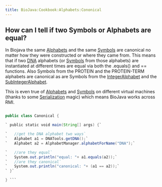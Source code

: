 ```yaml
---
title: BioJava:Cookbook:Alphabets:Cononical
---
```


How can I tell if two Symbols or Alphabets are equal?
-----------------------------------------------------

In Biojava the same
[Alphabets](http://www.biojava.org/docs/api1.8/org/biojava/bio/symbol/Alphabet.html)
and the same
[Symbols](http://www.biojava.org/docs/api1.8/org/biojava/bio/symbol/Symbol.html)
are canonical no matter how they were constructed or where they came
from. This means that if two [DNA](wp:DNA "wikilink") alphabets (or
[Symbols](http://www.biojava.org/docs/api1.8/org/biojava/bio/symbol/Symbol.html)
from those alphabets) are instantiated at different times are equal via
both the .equals() and == functions. Also Symbols from the PROTEIN and
the PROTEIN-TERM alphabets are canonical as are Symbols from the
[IntegerAlphabet](http://www.biojava.org/docs/api1.8/org/biojava/bio/symbol/IntegerAlphabet.html)
and the
[SubIntegerAlphabet](http://www.biojava.org/docs/api1.8/org/biojava/bio/symbol/IntegerAlphabet.SubIntegerAlphabet.html).

This is even true of
[Alphabets](http://www.biojava.org/docs/api1.8/org/biojava/bio/symbol/Alphabet.html)
and
[Symbols](http://www.biojava.org/docs/api1.8/org/biojava/bio/symbol/Symbol.html)
on different virtual machines (thanks to some
[Serialization](http://java.sun.com/j2se/1.4.2/docs/api/java/io/Serializable.html)
magic) which means BioJava works across RMI.

```java import org.biojava.bio.symbol.\*; import org.biojava.bio.seq.\*;

public class Canonical {

` public static void main(String[] args) {`

`   //get the DNA alphabet two ways`  
`   Alphabet a1 = DNATools.getDNA();`  
`   Alphabet a2 = AlphabetManager.alphabetForName("DNA");`

`   //are they equal`  
`   System.out.println("equal: "+ a1.equals(a2));`  
`   //are they canonical`  
`   System.out.println("canonical: "+ (a1 == a2));`  
` }`

} ```
